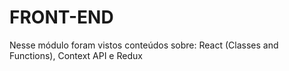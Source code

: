 # FRONT-END

Nesse módulo foram vistos conteúdos sobre: React (Classes and Functions), Context API e Redux
